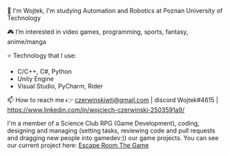  👋 I'm Wojtek, I'm studying Automation and Robotics at Poznan University of Technology
 
 🎮 I’m interested in video games, programming, sports, fantasy, anime/manga
 
 ⭐ Technology that I use:
- C/C++, C#, Python
- Unity Engine
- Visual Studio, PyCharm, Rider

 📫 How to reach me 👉 czerwinskiwtj@gmail.com | discord Wojtek#4615 | https://www.linkedin.com/in/wojciech-czerwinski-2503591a9/ 

I'm a member of a Science Club RPG (Game Development), coding, designing and managing (setting tasks, reviewing code and pull requests and dragging new people into gamedev:)) our game projects. You can see our current project here: 
[Escape Room The Game](https://github.com/Aenvis/escape-room-game)


